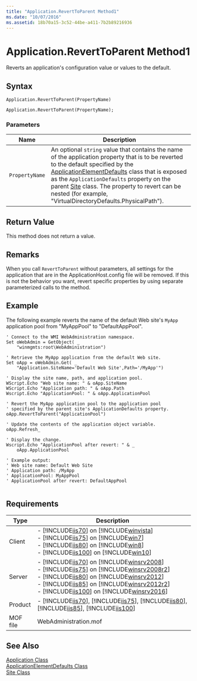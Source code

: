 ```yaml
---
title: "Application.RevertToParent Method1"
ms.date: "10/07/2016"
ms.assetid: 18b70a15-3c52-44be-a411-7b2b89216936
---
```

# Application.RevertToParent Method1

Reverts an application's configuration value or values to the default.  
  
## Syntax  
  
```vbs  
Application.RevertToParent(PropertyName)  
```  
  
```jscript#  
Application.RevertToParent(PropertyName);  
```  
  
### Parameters  
  
|Name|Description|  
|----------|-----------------|  
|`PropertyName`|An optional `string` value that contains the name of the application property that is to be reverted to the default specified by the [ApplicationElementDefaults](../wmi-provider/applicationelementdefaults-class.md) class that is exposed as the `ApplicationDefaults` property on the parent [Site](../wmi-provider/site-class.md) class. The property to revert can be nested (for example, "VirtualDirectoryDefaults.PhysicalPath").|  
  
## Return Value  

 This method does not return a value.  
  
## Remarks  

 When you call `RevertToParent` without parameters, all settings for the application that are in the ApplicationHost.config file will be removed. If this is not the behavior you want, revert specific properties by using separate parameterized calls to the method.  
  
## Example  

 The following example reverts the name of the default Web site's `MyApp` application pool from "MyAppPool" to "DefaultAppPool".  
  
```  
' Connect to the WMI WebAdministration namespace.  
Set oWebAdmin = GetObject( _  
    "winmgmts:root\WebAdministration")  
  
' Retrieve the MyApp application from the default Web site.  
Set oApp = oWebAdmin.Get( _  
    "Application.SiteName='Default Web Site',Path='/MyApp'")  
  
' Display the site name, path, and application pool.  
WScript.Echo "Web site name: " & oApp.SiteName  
WScript.Echo "Application path: " & oApp.Path      
Wscript.Echo "ApplicationPool: " & oApp.ApplicationPool  
  
' Revert the MyApp application pool to the application pool  
' specified by the parent site's ApplicationDefaults property.  
oApp.RevertToParent("ApplicationPool")  
  
' Update the contents of the application object variable.  
oApp.Refresh_  
  
' Display the change.  
Wscript.Echo "ApplicationPool after revert: " & _  
    oApp.ApplicationPool  
  
' Example output:  
' Web site name: Default Web Site  
' Application path: /MyApp  
' ApplicationPool: MyAppPool  
' ApplicationPool after revert: DefaultAppPool  
  
```  
  
## Requirements  
  
|Type|Description|  
|----------|-----------------|  
|Client|-   [!INCLUDE[iis70](../wmi-provider/includes/iis70-md.md)] on [!INCLUDE[winvista](../wmi-provider/includes/winvista-md.md)]<br />-   [!INCLUDE[iis75](../wmi-provider/includes/iis75-md.md)] on [!INCLUDE[win7](../wmi-provider/includes/win7-md.md)]<br />-   [!INCLUDE[iis80](../wmi-provider/includes/iis80-md.md)] on [!INCLUDE[win8](../wmi-provider/includes/win8-md.md)]<br />-   [!INCLUDE[iis100](../wmi-provider/includes/iis100-md.md)] on [!INCLUDE[win10](../wmi-provider/includes/win10-md.md)]|  
|Server|-   [!INCLUDE[iis70](../wmi-provider/includes/iis70-md.md)] on [!INCLUDE[winsrv2008](../wmi-provider/includes/winsrv2008-md.md)]<br />-   [!INCLUDE[iis75](../wmi-provider/includes/iis75-md.md)] on [!INCLUDE[winsrv2008r2](../wmi-provider/includes/winsrv2008r2-md.md)]<br />-   [!INCLUDE[iis80](../wmi-provider/includes/iis80-md.md)] on [!INCLUDE[winsrv2012](../wmi-provider/includes/winsrv2012-md.md)]<br />-   [!INCLUDE[iis85](../wmi-provider/includes/iis85-md.md)] on [!INCLUDE[winsrv2012r2](../wmi-provider/includes/winsrv2012r2-md.md)]<br />-   [!INCLUDE[iis100](../wmi-provider/includes/iis100-md.md)] on [!INCLUDE[winsrv2016](../wmi-provider/includes/winsrv2016-md.md)]|  
|Product|-   [!INCLUDE[iis70](../wmi-provider/includes/iis70-md.md)], [!INCLUDE[iis75](../wmi-provider/includes/iis75-md.md)], [!INCLUDE[iis80](../wmi-provider/includes/iis80-md.md)], [!INCLUDE[iis85](../wmi-provider/includes/iis85-md.md)], [!INCLUDE[iis100](../wmi-provider/includes/iis100-md.md)]|  
|MOF file|WebAdministration.mof|  
  
## See Also  

 [Application Class](../wmi-provider/application-class.md)   
 [ApplicationElementDefaults Class](../wmi-provider/applicationelementdefaults-class.md)   
 [Site Class](../wmi-provider/site-class.md)
